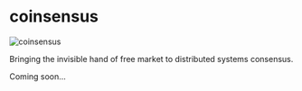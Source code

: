 # coinsensus

![coinsensus](https://i.imgur.com/iotmdn7.png)

Bringing the invisible hand of free market to distributed systems consensus.

Coming soon...

